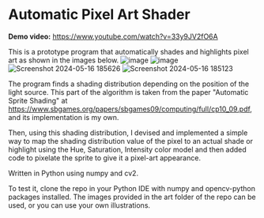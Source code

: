 # **Automatic Pixel Art Shader**

**Demo video:** https://www.youtube.com/watch?v=33y9JV2fO6A

This is a prototype program that automatically shades and highlights pixel art as shown in the images below.
![image](https://github.com/MariamFahmy/pixel-art-shader/assets/51763380/91994ea7-90f6-4226-8a97-7459824ada02)
![image](https://github.com/MariamFahmy/pixel-art-shader/assets/51763380/3b41f884-633e-411c-b6e8-8054c8c742a5)
![Screenshot 2024-05-16 185626](https://github.com/MariamFahmy/pixel-art-shader/assets/51763380/ca0f2a3b-c694-467b-aca2-113312b30316)
![Screenshot 2024-05-16 185123](https://github.com/MariamFahmy/pixel-art-shader/assets/51763380/28bba085-0b7c-450f-8081-b9e875864502)






The program finds a shading distribution depending on the position of the light source. This part of the algorithm is taken from the paper  "Automatic Sprite Shading" at https://www.sbgames.org/papers/sbgames09/computing/full/cp10_09.pdf, and its implementation is my own.

Then, using this shading distribution, I devised and implemented a simple way to map the shading distribution value of the pixel to an actual shade or highlight using the Hue, Saturation, Intensity color model and then added code to pixelate the sprite to give it a pixel-art appearance.

Written in Python using numpy and cv2.

To test it, clone the repo in your Python IDE with numpy and opencv-python packages installed. The images provided in the art folder of the repo can be used, or you can use your own illustrations.


